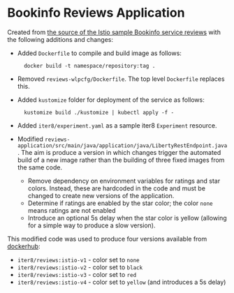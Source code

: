 # Bookinfo Reviews Application

Created from [the source of the Istio sample Bookinfo service reviews](https://github.com/istio/istio/tree/master/samples/bookinfo/src/reviews) with the following additions and changes:

- Added `Dockerfile` to compile and build image as follows:

        docker build -t namespace/repository:tag .

- Removed `reviews-wlpcfg/Dockerfile`. The top level `Dockerfile` replaces this.
- Added `kustomize` folder for deployment of the service as follows:

        kustomize build ./kustomize | kubectl apply -f -

- Added `iter8/experiment.yaml` as a sample iter8 `Experiment` resource.
- Modified `reviews-application/src/main/java/application/java/LibertyRestEndpoint.java`. The aim is produce a version in which changes trigger the automated build of a new image rather than the building of three fixed images from the same code.
    - Remove dependency on environment variables for ratings and star colors. Instead, these are hardcoded in the code and must be changed to create new versions of the application. 
    - Determine if ratings are enabled by the star color; the color `none` means ratings are not enabled
    - Introduce an optional 5s delay when the star color is yellow (allowing for a simple way to produce a slow version).

This modified code was used to produce four versions available from [dockerhub](https://cloud.docker.com/u/iter8/repository/docker/iter8/reviews):

- `iter8/reviews:istio-v1` - color set to `none`
- `iter8/reviews:istio-v2` - color set to `black`
- `iter8/reviews:istio-v3` - color set to `red`
- `iter8/reviews:istio-v4` - color set to `yellow` (and introduces a 5s delay)
